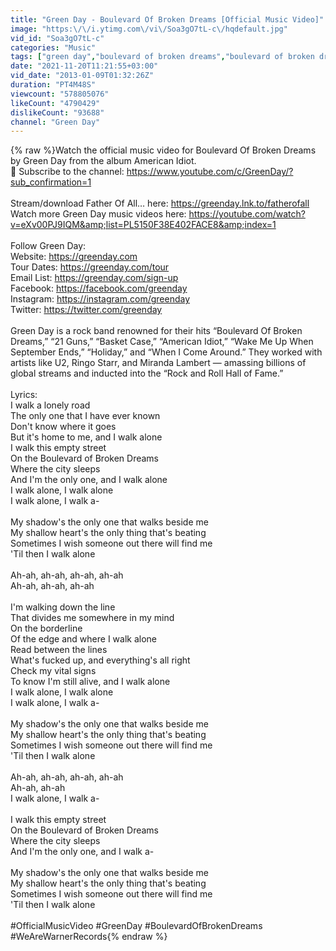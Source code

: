 ```yaml
---
title: "Green Day - Boulevard Of Broken Dreams [Official Music Video]"
image: "https:\/\/i.ytimg.com\/vi\/Soa3gO7tL-c\/hqdefault.jpg"
vid_id: "Soa3gO7tL-c"
categories: "Music"
tags: ["green day","boulevard of broken dreams","boulevard of broken dreams official music video"]
date: "2021-11-20T11:21:55+03:00"
vid_date: "2013-01-09T01:32:26Z"
duration: "PT4M48S"
viewcount: "578805076"
likeCount: "4790429"
dislikeCount: "93688"
channel: "Green Day"
---
```

{% raw %}Watch the official music video for Boulevard Of Broken Dreams by Green Day from the album American Idiot.<br />🔔 Subscribe to the channel: <a rel="nofollow" target="blank" href="https://www.youtube.com/c/GreenDay/?sub_confirmation=1">https://www.youtube.com/c/GreenDay/?sub_confirmation=1</a><br /><br />Stream/download Father Of All… here: <a rel="nofollow" target="blank" href="https://greenday.lnk.to/fatherofall">https://greenday.lnk.to/fatherofall</a><br />Watch more Green Day music videos here: <a rel="nofollow" target="blank" href="https://youtube.com/watch?v=eXv00PJ9IQM&amp;list=PL5150F38E402FACE8&amp;index=1">https://youtube.com/watch?v=eXv00PJ9IQM&amp;list=PL5150F38E402FACE8&amp;index=1</a><br /><br />Follow Green Day:<br />Website: <a rel="nofollow" target="blank" href="https://greenday.com">https://greenday.com</a><br />Tour Dates: <a rel="nofollow" target="blank" href="https://greenday.com/tour">https://greenday.com/tour</a><br />Email List: <a rel="nofollow" target="blank" href="https://greenday.com/sign-up">https://greenday.com/sign-up</a><br />Facebook: <a rel="nofollow" target="blank" href="https://facebook.com/greenday">https://facebook.com/greenday</a><br />Instagram: <a rel="nofollow" target="blank" href="https://instagram.com/greenday">https://instagram.com/greenday</a><br />Twitter: <a rel="nofollow" target="blank" href="https://twitter.com/greenday">https://twitter.com/greenday</a><br /><br />Green Day is a rock band renowned for their hits “Boulevard Of Broken Dreams,” “21 Guns,” “Basket Case,” “American Idiot,” “Wake Me Up When September Ends,” “Holiday,” and “When I Come Around.” They worked with artists like U2, Ringo Starr, and Miranda Lambert — amassing billions of global streams and inducted into the “Rock and Roll Hall of Fame.”<br /><br />Lyrics: <br />I walk a lonely road<br />The only one that I have ever known<br />Don't know where it goes<br />But it's home to me, and I walk alone<br />I walk this empty street<br />On the Boulevard of Broken Dreams<br />Where the city sleeps<br />And I'm the only one, and I walk alone<br />I walk alone, I walk alone<br />I walk alone, I walk a-<br /><br />My shadow's the only one that walks beside me<br />My shallow heart's the only thing that's beating<br />Sometimes I wish someone out there will find me<br />'Til then I walk alone<br /><br />Ah-ah, ah-ah, ah-ah, ah-ah<br />Ah-ah, ah-ah, ah-ah<br /><br />I'm walking down the line<br />That divides me somewhere in my mind<br />On the borderline<br />Of the edge and where I walk alone<br />Read between the lines<br />What's fucked up, and everything's all right<br />Check my vital signs<br />To know I'm still alive, and I walk alone<br />I walk alone, I walk alone<br />I walk alone, I walk a-<br /><br />My shadow's the only one that walks beside me<br />My shallow heart's the only thing that's beating<br />Sometimes I wish someone out there will find me<br />'Til then I walk alone<br /><br />Ah-ah, ah-ah, ah-ah, ah-ah<br />Ah-ah, ah-ah<br />I walk alone, I walk a-<br /><br />I walk this empty street<br />On the Boulevard of Broken Dreams<br />Where the city sleeps<br />And I'm the only one, and I walk a-<br /><br />My shadow's the only one that walks beside me<br />My shallow heart's the only thing that's beating<br />Sometimes I wish someone out there will find me<br />'Til then I walk alone<br /><br />#OfficialMusicVideo #GreenDay #BoulevardOfBrokenDreams #WeAreWarnerRecords{% endraw %}
